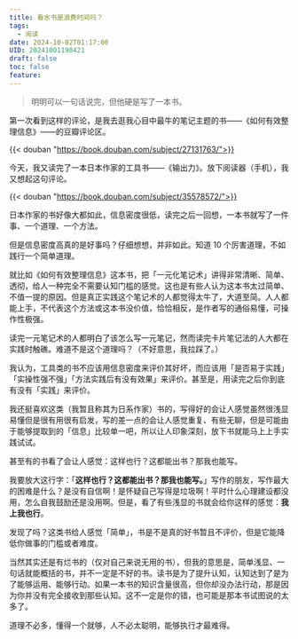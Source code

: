 ```yaml
---
title: 看水书是浪费时间吗？
tags:
  - 阅读
date: 2024-10-02T01:17:00
UID: 20241001190421
draft: false
toc: false
feature:
---
```



>明明可以一句话说完，但他硬是写了一本书。

第一次看到这样的评论，是我去逛我心目中最牛的笔记主题的书——《如何有效整理信息》——的豆瓣评论区。

{{< douban "https://book.douban.com/subject/27131763/">}}

今天，我又读完了一本日本作家的工具书——《输出力》。放下阅读器（手机），我又想起这句评论。

{{< douban "https://book.douban.com/subject/35578572/">}}

日本作家的书好像大都如此，信息密度很低，读完之后一回想，一本书就写了一件事、一个道理、一个方法。

但是信息密度高真的是好事吗？仔细想想，并非如此。知道 10 个厉害道理，不如践行一个简单道理。

<!--more-->

就比如《如何有效整理信息》这本书，把「一元化笔记术」讲得非常清晰、简单、透彻，给人一种完全不需要认知门槛的感觉。这也是有些人认为这本书太过简单、不值一提的原因。但是真正实践这个笔记术的人都觉得太牛了，大道至简。人人都能上手，不代表这个方法或这本书没价值，恰恰相反，是作者写的通俗易懂，可操作性极强。

读完一元笔记术的人都明白了该怎么写一元笔记，然而读完卡片笔记法的人大都在实践时触礁。难道不是这个道理吗？（不好意思，我拉踩了。）

我认为，工具类的书不应该用信息密度来评价其好坏，而应该用「是否易于实践」「实操性强不强」「方法实践后有没有效果」来评价。甚至是，用读完之后你到底有没有「实践」来评价。

我还挺喜欢这类（我暂且称其为日系作家）书的，写得好的会让人感觉虽然很浅显易懂但是很有用很有启发，写的差一点的会让人感觉重复、有些无聊，但是可能由于能够提取到的「信息」比较单一吧，所以让人印象深刻，放下书就能马上上手实践试试。

甚至有的书看了会让人感觉：这样也行？这都能出书？那我也能写。

我要放大这行字：「**这样也行？这都能出书？那我也能写。**」写作的朋友，写作最大的困难是什么？是没有自信啊！是怀疑自己写得是垃圾啊！平时什么心理建设都没用，怎么自我鼓励还是没用啊。但是，看了有些浅显的书就会给你这样的感觉：**我上我也行**。

发现了吗？这类书给人感觉「简单」，书是不是真的好书暂且不评价，但是它能降低你做事的门槛或者难度。

当然其实还是有烂书的（仅对自己来说无用的书），但我的意思是，简单浅显、一句话就能概括的书，并不一定是不好的书。读书是为了提升认知，认知达到了是为了能够运用、能够行动。如果一本书的知识含量很高，但你却没办法行动，那是因为你并没有完全接收到那些认知。这不一定是你的错，也可能是那本书试图说的太多了。

道理不必多，懂得一个就够，人不必太聪明，能够执行才最难得。